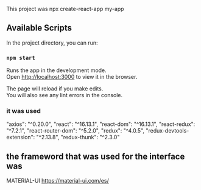 This project was npx create-react-app my-app
## Available Scripts

In the project directory, you can run:

### `npm start`

Runs the app in the development mode.<br />
Open [http://localhost:3000](http://localhost:3000) to view it in the browser.

The page will reload if you make edits.<br />
You will also see any lint errors in the console.

### it was used
   "axios": "^0.20.0",
    "react": "^16.13.1",
    "react-dom": "^16.13.1",
    "react-redux": "^7.2.1",
    "react-router-dom": "^5.2.0",
    "redux": "^4.0.5",
    "redux-devtools-extension": "^2.13.8",
    "redux-thunk": "^2.3.0"
 ## the frameword that was used for the interface was
 MATERIAL-UI
 https://material-ui.com/es/
